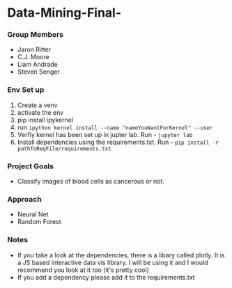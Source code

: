 # Data-Mining-Final-
### Group Members
- Jaron Ritter
- C.J. Moore
- Liam Andrade
- Steven Senger

### Env Set up
1. Create a venv
2. activate the env
3. pip install ipykernel
4. run `ipython kernel install --name "nameYouWantForKernel" --user`
5. Verfiy kernel has been set up in jupter lab. Run - `jupyter lab`
6. Install dependencies using the requirements.txt. Run - `pip install -r pathToReqFile/requirements.txt`

### Project Goals
- Classify images of blood cells as cancerous or not.

### Approach
- Neural Net
- Random Forest

### Notes
- If you take a look at the dependencies, there is a libary called plotly. It is a JS based interactive data vis library. I will be using it and I would recommend you look at it too (it's pretty cool)
- If you add a dependency please add it to the requirements.txt